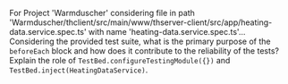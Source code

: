 For Project 'Warmduscher' considering file in path 'Warmduscher/thclient/src/main/www/thserver-client/src/app/heating-data.service.spec.ts' with name 'heating-data.service.spec.ts'... 
Considering the provided test suite, what is the primary purpose of the `beforeEach` block and how does it contribute to the reliability of the tests? Explain the role of `TestBed.configureTestingModule({})` and `TestBed.inject(HeatingDataService)`.